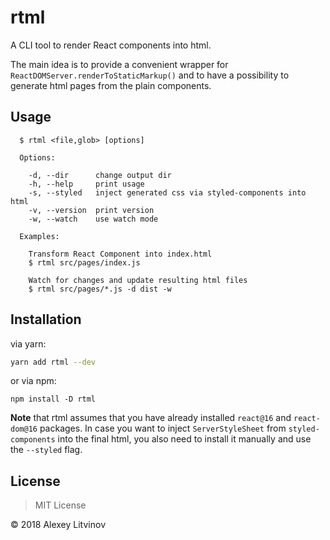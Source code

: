 # rtml

A CLI tool to render React components into html.

The main idea is to provide a convenient wrapper for `ReactDOMServer.renderToStaticMarkup()` and to have a possibility to generate html pages from the plain components.


## Usage

```
  $ rtml <file,glob> [options]

  Options:

    -d, --dir      change output dir
    -h, --help     print usage
    -s, --styled   inject generated css via styled-components into html
    -v, --version  print version
    -w, --watch    use watch mode

  Examples:

    Transform React Component into index.html
    $ rtml src/pages/index.js

    Watch for changes and update resulting html files
    $ rtml src/pages/*.js -d dist -w
```


## Installation

via yarn:

```bash
yarn add rtml --dev
```

or via npm:

```
npm install -D rtml
```

**Note** that rtml assumes that you have already installed `react@16` and `react-dom@16` packages. In case you want to inject `ServerStyleSheet` from `styled-components` into the final html, you also need to install it manually and use the `--styled` flag.


## License

> MIT License

&copy; 2018 Alexey Litvinov

